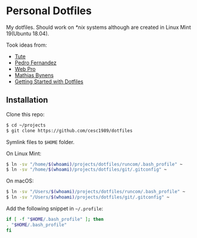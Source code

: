 # Personal Dotfiles

My dotfiles. Should work on _*nix_ systems although are created in Linux Mint 19(Ubuntu 18.04).

Took ideas from:

- [Tute](https://github.com/tute/dotfiles)
- [Pedro Fernandez](https://github.com/pedrofernandezm/dotfiles)
- [Web Pro](https://github.com/webpro/dotfiles)
- [Mathias Bynens](https://github.com/mathiasbynens/dotfiles)
- [Getting Started with Dotfiles](https://medium.com/@webprolific/getting-started-with-dotfiles-43c3602fd789)

## Installation

Clone this repo:

```bash
$ cd ~/projects
$ git clone https://github.com/cesc1989/dotfiles
```

Symlink files to `$HOME` folder.

On Linux Mint:

```bash
$ ln -sv "/home/$(whoami)/projects/dotfiles/runcom/.bash_profile" ~
$ ln -sv "/home/$(whoami)/projects/dotfiles/git/.gitconfig" ~
```

On macOS:

```bash
$ ln -sv "/Users/$(whoami)/projects/dotfiles/runcom/.bash_profile" ~
$ ln -sv "/Users/$(whoami)/projects/dotfiles/git/.gitconfig" ~
```

Add the following snippet in `~/.profile`:

```bash
if [ -f "$HOME/.bash_profile" ]; then
. "$HOME/.bash_profile"
fi
```

